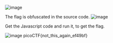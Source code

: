 ![image](https://github.com/user-attachments/assets/576b80a8-252d-49c9-a3b9-9774d8dd416b)

The flag is obfuscated in the source code.
![image](https://github.com/user-attachments/assets/ba6df002-f5cb-44e3-8d72-03c037783cfc)

Get the Javascript code and run it, to get the flag.

![image](https://github.com/user-attachments/assets/5bb8fa0e-1919-48f9-b175-e420b938361b)
picoCTF{not_this_again_ef49bf}
